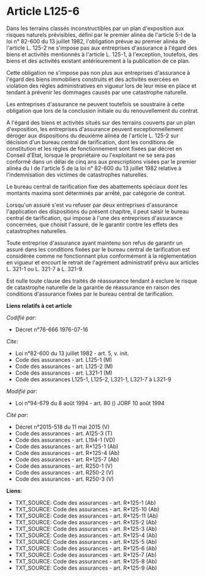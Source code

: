 # Article L125-6

Dans les terrains classés inconstructibles par un plan d'exposition aux risques naturels prévisibles, défini par le premier
alinéa de l'article 5-I de la loi n° 82-600 du 13 juillet 1982, l'obligation prévue au premier alinéa de l'article L. 125-2
ne s'impose pas aux entreprises d'assurance à l'égard des biens et activités mentionnés à l'article L. 125-1, à l'exception,
toutefois, des biens et des activités existant antérieurement à la publication de ce plan.

Cette obligation ne s'impose pas non plus aux entreprises d'assurance à l'égard des biens immobiliers construits et des
activités exercées en violation des règles administratives en vigueur lors de leur mise en place et tendant à prévenir les
dommages causés par une catastrophe naturelle.

Les entreprises d'assurance ne peuvent toutefois se soustraire à cette obligation que lors de la conclusion initiale ou du
renouvellement du contrat.

A l'égard des biens et activités situés sur des terrains couverts par un plan d'exposition, les entreprises d'assurance
peuvent exceptionnellement déroger aux dispositions du deuxième alinéa de l'article L. 125-2 sur décision d'un bureau central
de tarification, dont les conditions de constitution et les règles de fonctionnement sont fixées par décret en Conseil
d'Etat, lorsque le propriétaire ou l'exploitant ne se sera pas conformé dans un délai de cinq ans aux prescriptions visées
par le premier alinéa du I de l'article 5 de la loi n° 82-600 du 13 juillet 1982 relative à l'indemnisation des victimes de
catastrophes naturelles.

Le bureau central de tarification fixe des abattements spéciaux dont les montants maxima sont déterminés par arrêté, par
catégorie de contrat.

Lorsqu'un assuré s'est vu refuser par deux entreprises d'assurance l'application des dispositions du présent chapitre, il
peut saisir le bureau central de tarification, qui impose à l'une des entreprises d'assurance concernées, que choisit
l'assuré, de le garantir contre les effets des catastrophes naturelles.

Toute entreprise d'assurance ayant maintenu son refus de garantir un assuré dans les conditions fixées par le bureau central
de tarification est considérée comme ne fonctionnant plus conformément à la réglementation en vigueur et encourt le retrait
de l'agrément administratif prévu aux articles L. 321-1 ou L. 321-7 à L. 321-9.

Est nulle toute clause des traités de réassurance tendant à exclure le risque de catastrophe naturelle de la garantie de
réassurance en raison des conditions d'assurance fixées par le bureau central de tarification.

**Liens relatifs à cet article**

_Codifié par_:

  - Décret n°76-666 1976-07-16

_Cite_:

  - Loi n°82-600 du 13 juillet 1982 - art. 5, v. init.
  - Code des assurances - art. L125-1 (M)
  - Code des assurances - art. L125-2 (M)
  - Code des assurances - art. L321-1 (M)
  - Code des assurances L125-1, L125-2, L321-1, L321-7 à L321-9

_Modifié par_:

  - Loi n°94-679 du 8 août 1994 - art. 80 () JORF 10 août 1994

_Cité par_:

  - Décret n°2015-518 du 11 mai 2015 (V)
  - Code des assurances - art. A125-3 (T)
  - Code des assurances - art. L194-1 (VD)
  - Code des assurances - art. R*125-1 (Ab)
  - Code des assurances - art. R*125-4 (Ab)
  - Code des assurances - art. R*125-7 (Ab)
  - Code des assurances - art. R250-1 (V)
  - Code des assurances - art. R250-2 (V)
  - Code des assurances - art. R250-3 (V)

**Liens**:

  - TXT_SOURCE: Code des assurances - art. R*125-1 (Ab)
  - TXT_SOURCE: Code des assurances - art. R*125-10 (Ab)
  - TXT_SOURCE: Code des assurances - art. R*125-11 (Ab)
  - TXT_SOURCE: Code des assurances - art. R*125-2 (Ab)
  - TXT_SOURCE: Code des assurances - art. R*125-3 (Ab)
  - TXT_SOURCE: Code des assurances - art. R*125-4 (Ab)
  - TXT_SOURCE: Code des assurances - art. R*125-5 (Ab)
  - TXT_SOURCE: Code des assurances - art. R*125-6 (Ab)
  - TXT_SOURCE: Code des assurances - art. R*125-7 (Ab)
  - TXT_SOURCE: Code des assurances - art. R*125-8 (Ab)
  - TXT_SOURCE: Code des assurances - art. R*125-9 (Ab)
